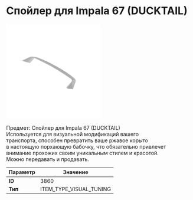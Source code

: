 # Спойлер для Impala 67 (DUCKTAIL)

![Item Image](../img/3860.webp?raw=true)

Предмет: Спойлер для Impala 67 (DUCKTAIL)<br>Используется для визуальной модификаций вашего<br>транспорта, способен превратить ваше ржавое корыто<br>в настоящую порхающую бабочку, что обязательно привлечет<br>внимание прохожих своим уникальным стилем и красотой.<br>Можно передавать и продавать.


| Параметр | Значение |
|----------|----------|
| **ID** | 3860 |
| **Тип** | ITEM_TYPE_VISUAL_TUNING |

